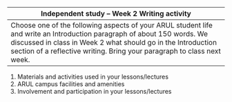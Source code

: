 |Independent study – Week 2 Writing activity|
|-------------------------------------------|
|Choose one of the following aspects of your ARUL student life and write an Introduction paragraph of about 150 words. We discussed in class in Week 2 what should go in the Introduction section of a reflective writing. Bring your paragraph to class next week.|
 
 
1. Materials and activities used in your lessons/lectures 
2. ARUL campus facilities and amenities
3. Involvement and participation in your lessons/lectures

























